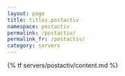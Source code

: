 ```yaml
---
layout: page
title: titles.postactiv
namespace: postactiv
permalink: /postactiv/
permalink_fr: /postactiv/
category: servers
---
```


{% tf servers/postactiv/content.md %}
